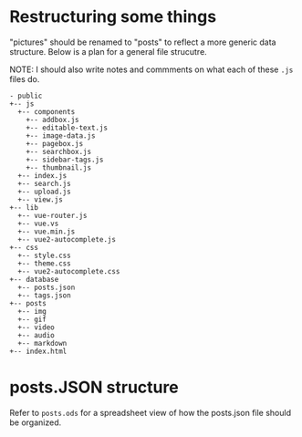 # Restructuring some things

"pictures" should be renamed to "posts" to reflect a more generic data structure. Below is a plan for a general file strucutre.

NOTE: I should also write notes and commments on what each of these `.js` files do.

```
- public
+-- js
  +-- components
    +-- addbox.js
    +-- editable-text.js
    +-- image-data.js
    +-- pagebox.js
    +-- searchbox.js
    +-- sidebar-tags.js
    +-- thumbnail.js
  +-- index.js
  +-- search.js
  +-- upload.js
  +-- view.js
+-- lib
  +-- vue-router.js
  +-- vue.vs
  +-- vue.min.js
  +-- vue2-autocomplete.js
+-- css
  +-- style.css
  +-- theme.css
  +-- vue2-autocomplete.css
+-- database
  +-- posts.json
  +-- tags.json
+-- posts
  +-- img
  +-- gif
  +-- video
  +-- audio
  +-- markdown
+-- index.html
```


# posts.JSON structure
Refer to `posts.ods` for a spreadsheet view of how the posts.json file should be organized.

```json

```